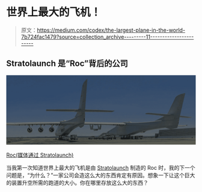# 世界上最大的飞机！

> 原文：<https://medium.com/codex/the-largest-plane-in-the-world-7b724fac1479?source=collection_archive---------11----------------------->

## Stratolaunch 是“Roc”背后的公司

![](img/3453e6951f19ca94897ea2ac3003dea2.png)

[Roc(媒体通过 Stratolaunch)](https://www.stratolaunch.com/)

当我第一次知道世界上最大的飞机是由 [Stratolaunch](https://www.stratolaunch.com/vehicles/carrier) 制造的 Roc 时，我的下一个问题是，“为什么？”一家公司会造这么大的东西肯定有原因。想象一下让这个巨大的装置升空所需的跑道的大小。你在哪里存放这么大的东西？